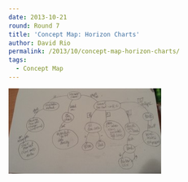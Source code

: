 ```yaml
---
date: 2013-10-21
round: Round 7
title: 'Concept Map: Horizon Charts'
author: David Rio
permalink: /2013/10/concept-map-horizon-charts/
tags:
  - Concept Map
---
```

[<img class="alignnone size-medium wp-image-4878" alt="20131021_204211" src="/uploads/2013/10/20131021_204211-300x168.jpg" width="300" height="168" />][1]

 [1]: /uploads/2013/10/20131021_204211.jpg
